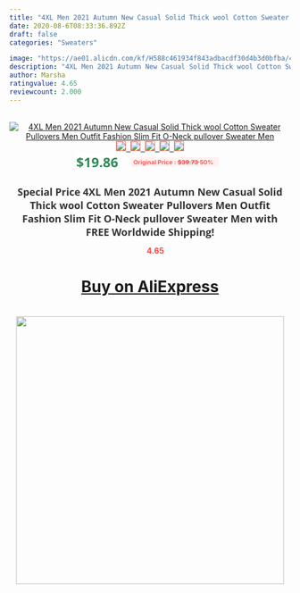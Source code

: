 ```yaml
---
title: "4XL Men 2021 Autumn New Casual Solid Thick wool Cotton Sweater Pullovers Men Outfit Fashion Slim Fit O-Neck pullover Sweater Men"
date: 2020-08-6T08:33:36.892Z
draft: false
categories: "Sweaters"

image: "https://ae01.alicdn.com/kf/H588c461934f843adbacdf30d4b3d0bfba/4XL-Men-2021-Autumn-New-Casual-Solid-Thick-wool-Cotton-Sweater-Pullovers-Men-Outfit-Fashion-Slim.jpg"
description: "4XL Men 2021 Autumn New Casual Solid Thick wool Cotton Sweater Pullovers Men Outfit Fashion Slim Fit O-Neck pullover Sweater Men"
author: Marsha
ratingvalue: 4.65
reviewcount: 2.000
---
```

<br>
<div style="text-align: center;">
<a href="https://s.click.aliexpress.com/e/_ALQFXB" target="_blank" rel="nofollow noopener noreferrer"><img alt="4XL Men 2021 Autumn New Casual Solid Thick wool Cotton Sweater Pullovers Men Outfit Fashion Slim Fit O-Neck pullover Sweater Men" class="magnifier-image" src="https://ae01.alicdn.com/kf/H588c461934f843adbacdf30d4b3d0bfba/4XL-Men-2021-Autumn-New-Casual-Solid-Thick-wool-Cotton-Sweater-Pullovers-Men-Outfit-Fashion-Slim.jpg_640x640.jpg">
<br>
<img style="border:1px solid salmon" src="https://ae01.alicdn.com/kf/H588c461934f843adbacdf30d4b3d0bfba/4XL-Men-2021-Autumn-New-Casual-Solid-Thick-wool-Cotton-Sweater-Pullovers-Men-Outfit-Fashion-Slim.jpg_120x120.jpg">&nbsp;&nbsp;<img style="border:1px solid salmon" src="https://ae01.alicdn.com/kf/H117d60a5cfc1451688deb72c1ca5beeel/4XL-Men-2021-Autumn-New-Casual-Solid-Thick-wool-Cotton-Sweater-Pullovers-Men-Outfit-Fashion-Slim.jpg_120x120.jpg">&nbsp;&nbsp;<img style="border:1px solid salmon" src="https://ae01.alicdn.com/kf/Heea40f240a724590b34faeb282f90cd97/4XL-Men-2021-Autumn-New-Casual-Solid-Thick-wool-Cotton-Sweater-Pullovers-Men-Outfit-Fashion-Slim.jpg_120x120.jpg">&nbsp;&nbsp;<img style="border:1px solid salmon" src="https://ae01.alicdn.com/kf/H6061bf0ac5cc4ab588582479e56f4b17z/4XL-Men-2021-Autumn-New-Casual-Solid-Thick-wool-Cotton-Sweater-Pullovers-Men-Outfit-Fashion-Slim.jpg_120x120.jpg">&nbsp;&nbsp;<img style="border:1px solid salmon" src="https://ae01.alicdn.com/kf/H8c2076c8195440e88a72a39fd0332aa0M/4XL-Men-2021-Autumn-New-Casual-Solid-Thick-wool-Cotton-Sweater-Pullovers-Men-Outfit-Fashion-Slim.jpg_120x120.jpg"></a></div><br0>
<div style="text-align: center;"><span style="background-color: white; border: 0px; box-sizing: border-box; color: seagreen; display: inline-block; font-family: &quot;open sans&quot; , &quot;arial&quot; , &quot;helvetica&quot; , sans-serif , &quot;heiti&quot;; font-size: 24px; font-stretch: inherit; font-weight: 700; line-height: inherit; margin: 0px 10px 0px 0px; padding: 0px; vertical-align: middle;">$19.86 </span>
<span style="background: rgb(255 , 241 , 241); border-radius: 3px; border: 0px; box-sizing: border-box; color: #ff4747; display: inline-block; font-family: inherit; font-size: 12px; font-stretch: inherit; font-style: inherit; font-variant: inherit; font-weight: 600; line-height: inherit; margin: 0px; padding: 2px 5px; transform: scale(0.9); vertical-align: middle;">Original Price : <b style="text-decoration: line-through;">$39.73 </b> 50%&nbsp;&nbsp;</span></div>
<h1 style="color: #333333; display: inline-block; font-family: &quot;open sans&quot; , &quot;arial&quot; , &quot;helvetica&quot; , sans-serif , &quot;heiti&quot;; font-size: 18px; font-stretch: inherit; font-weight: 700; text-align: center;">Special Price 4XL Men 2021 Autumn New Casual Solid Thick wool Cotton Sweater Pullovers Men Outfit Fashion Slim Fit O-Neck pullover Sweater Men with FREE Worldwide Shipping!</h1>
<div style="color: #ff4747; text-align: center;">
<img src="https://4.bp.blogspot.com/-M0ZcTcb-5uY/XleCXlxnR4I/AAAAAAAAAEc/OrjgMkXV1oMQFaCRZj5HQwOCBcu3w1FegCPcBGAYYCw/s1600/star.png" style="height: 15px;">&nbsp;<b>4.65</b></div>
<div class="button_cont" align="center"><a class="buynow_a" href="https://s.click.aliexpress.com/e/_ALQFXB" target="_blank" rel="nofollow noopener noreferrer"><H1>Buy on AliExpress</H1></a></div><br>
<div class="separator" style="clear: both; text-align: center;">
<img src="https://lh3.googleusercontent.com/-pTy5HemUv9M/XlePHvY0dAI/AAAAAAAAAE4/0nX5iRUoIWY8eMW9Dpxeirr157OZliDIgCLcBGAsYHQ/s1600/badge.gif" width="480">
</div>
